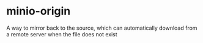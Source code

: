 # minio-origin
A way to mirror back to the source, which can automatically download from a remote server when the file does not exist
